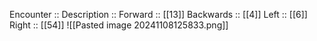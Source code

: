 Encounter :: 
Description :: 
Forward :: [[13]]
Backwards :: [[4]]
Left :: [[6]]
Right :: [[54]]
![[Pasted image 20241108125833.png]]